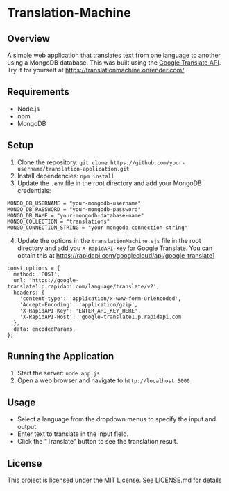 # Translation-Machine

## Overview
A simple web application that translates text from one language to another using a MongoDB database. This was built using the [Google Translate API](https://rapidapi.com/googlecloud/api/google-translate1).
Try it for yourself at https://translationmachine.onrender.com/

## Requirements
- Node.js
- npm
- MongoDB

## Setup
1. Clone the repository: `git clone https://github.com/your-username/translation-application.git`
2. Install dependencies: `npm install`
3. Update the `.env` file in the root directory and add your MongoDB credentials:
```
MONGO_DB_USERNAME = "your-mongodb-username"
MONGO_DB_PASSWORD = "your-mongodb-password"
MONGO_DB_NAME = "your-mongodb-database-name"
MONGO_COLLECTION = "translations"
MONGO_CONNECTION_STRING = "your-mongodb-connection-string"
```
4. Update the options in the `translationMachine.ejs` file in the root directory and add you `X-RapidAPI-Key` for Google Translate. You can obtain this at https://rapidapi.com/googlecloud/api/google-translate1
```
const options = {
  method: 'POST',
  url: 'https://google-translate1.p.rapidapi.com/language/translate/v2',
  headers: {
    'content-type': 'application/x-www-form-urlencoded',
    'Accept-Encoding': 'application/gzip',
    'X-RapidAPI-Key': 'ENTER_API_KEY_HERE',
    'X-RapidAPI-Host': 'google-translate1.p.rapidapi.com'
  },
  data: encodedParams,
};
```

## Running the Application
1. Start the server: `node app.js`
2. Open a web browser and navigate to `http://localhost:5000`

## Usage
- Select a language from the dropdown menus to specify the input and output.
- Enter text to translate in the input field.
- Click the "Translate" button to see the translation result.

## License
This project is licensed under the MIT License. See LICENSE.md for details
